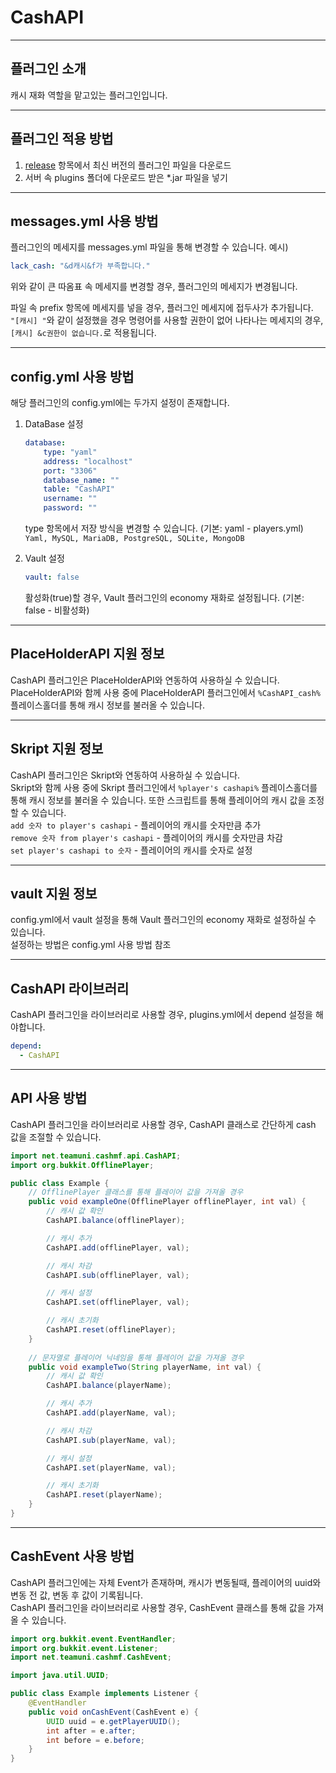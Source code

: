 CashAPI
=======
----
플러그인 소개
-----------
캐시 재화 역할을 맡고있는 플러그인입니다.

----
플러그인 적용 방법
-----------
1. [release](https://github.com/MineFactory-Resource/CashAPI/releases) 항목에서 최신 버전의 플러그인 파일을 다운로드
2. 서버 속 plugins 폴더에 다운로드 받은 *.jar 파일을 넣기

----
messages.yml 사용 방법
-----------
플러그인의 메세지를 messages.yml 파일을 통해 변경할 수 있습니다.
예시)
```yaml
lack_cash: "&d캐시&f가 부족합니다."
```
위와 같이 큰 따옴표 속 메세지를 변경할 경우, 플러그인의 메세지가 변경됩니다.  

파일 속 prefix 항목에 메세지를 넣을 경우, 플러그인 메세지에 접두사가 추가됩니다.  
`"[캐시] "`와 같이 설정했을 경우 명령어를 사용할 권한이 없어 나타나는 메세지의 경우,
`[캐시] &c권한이 없습니다.`로 적용됩니다.

----
config.yml 사용 방법
-----------
해당 플러그인의 config.yml에는 두가지 설정이 존재합니다.
1. DataBase 설정
    ```yaml
    database:
        type: "yaml"
        address: "localhost"
        port: "3306"
        database_name: ""
        table: "CashAPI"
        username: ""
        password: ""
    ```
    type 항목에서 저장 방식을 변경할 수 있습니다. (기본: yaml - players.yml)  
    `Yaml, MySQL, MariaDB, PostgreSQL, SQLite, MongoDB`
   

2. Vault 설정
    ```yaml
    vault: false
    ```
   활성화(true)할 경우, Vault 플러그인의 economy 재화로 설정됩니다. (기본: false - 비활성화)

----
PlaceHolderAPI 지원 정보
-----------
CashAPI 플러그인은 PlaceHolderAPI와 연동하여 사용하실 수 있습니다.  
PlaceHolderAPI와 함께 사용 중에 PlaceHolderAPI 플러그인에서 `%CashAPI_cash%` 플레이스홀더를 통해 캐시 정보를 불러올 수 있습니다.

----
Skript 지원 정보
-----------
CashAPI 플러그인은 Skript와 연동하여 사용하실 수 있습니다.   
Skript와 함께 사용 중에 Skript 플러그인에서 `%player's cashapi%` 플레이스홀더를 통해 캐시 정보를 불러올 수 있습니다.
또한 스크립트를 통해 플레이어의 캐시 값을 조정할 수 있습니다.  
`add 숫자 to player's cashapi` - 플레이어의 캐시를 숫자만큼 추가  
`remove 숫자 from player's cashapi` - 플레이어의 캐시를 숫자만큼 차감  
`set player's cashapi to 숫자` - 플레이어의 캐시를 숫자로 설정


----
vault 지원 정보
-----------
config.yml에서 vault 설정을 통해 Vault 플러그인의 economy 재화로 설정하실 수 있습니다.  
설정하는 방법은 config.yml 사용 방법 참조

----
CashAPI 라이브러리
-----------
CashAPI 플러그인을 라이브러리로 사용할 경우, plugins.yml에서 depend 설정을 해야합니다.
```yaml
depend:
  - CashAPI
```
----
API 사용 방법
-----------
CashAPI 플러그인을 라이브러리로 사용할 경우, CashAPI 클래스로 간단하게 cash 값을 조절할 수 있습니다.
```java
import net.teamuni.cashmf.api.CashAPI;
import org.bukkit.OfflinePlayer;

public class Example {
    // OfflinePlayer 클래스를 통해 플레이어 값을 가져올 경우
    public void exampleOne(OfflinePlayer offlinePlayer, int val) {
        // 캐시 값 확인
        CashAPI.balance(offlinePlayer);

        // 캐시 추가
        CashAPI.add(offlinePlayer, val);

        // 캐시 차감
        CashAPI.sub(offlinePlayer, val);

        // 캐시 설정
        CashAPI.set(offlinePlayer, val);

        // 캐시 초기화
        CashAPI.reset(offlinePlayer);
    }
    
    // 문자열로 플레이어 닉네임을 통해 플레이어 값을 가져올 경우
    public void exampleTwo(String playerName, int val) {
        // 캐시 값 확인
        CashAPI.balance(playerName);

        // 캐시 추가
        CashAPI.add(playerName, val);

        // 캐시 차감
        CashAPI.sub(playerName, val);

        // 캐시 설정
        CashAPI.set(playerName, val);

        // 캐시 초기화
        CashAPI.reset(playerName);
    }
}
```
----
CashEvent 사용 방법
-----------
CashAPI 플러그인에는 자체 Event가 존재하며, 캐시가 변동될때, 플레이어의 uuid와 변동 전 값, 변동 후 값이 기록됩니다.  
CashAPI 플러그인을 라이브러리로 사용할 경우, CashEvent 클래스를 통해 값을 가져올 수 있습니다.  
```java
import org.bukkit.event.EventHandler;
import org.bukkit.event.Listener;
import net.teamuni.cashmf.CashEvent;

import java.util.UUID;

public class Example implements Listener {
    @EventHandler
    public void onCashEvent(CashEvent e) {
        UUID uuid = e.getPlayerUUID();
        int after = e.after;
        int before = e.before;
    }
}
```
